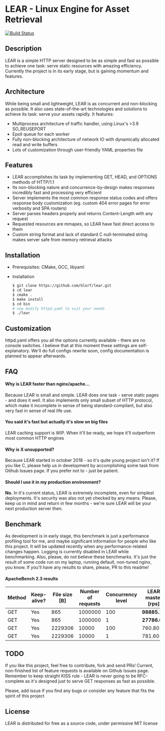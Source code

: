 # LEAR - Linux Engine for Asset Retrieval

[![Build Status](https://travis-ci.org/Glorf/lear.svg?branch=master)](https://travis-ci.org/Glorf/lear)

## Description
LEAR is a simple HTTP server designed to be as simple and fast as possible to achieve one task:
serve static resources with amazing efficiency. Currently the project is in its early stage,
but is gaining momentum and features.
## Architecture
While being small and lightweight, LEAR is as concurrent and non-blocking as possible.
It also uses state-of-the-art technologies and solutions to achieve its task: serve your assets
rapidly. It features:
* Multiprocess architecture of traffic handler, using Linux's >3.9 SO_REUSEPORT
* Epoll queue for each worker
* Fully non-blocking architecture of network IO with dynamically allocated read and write buffers
* Lots of customization through user-friendly YAML properties file
## Features
* LEAR accomplishes its task by implementing GET, HEAD, and OPTIONS methods of HTTP/1.1 
* Its non-blocking nature and concurrence-by-design makes responses incredibly fast and processing very efficient
* Server implements the most common response status codes and offers response body customization (eg. custom 404 error pages for error verbosity and SPA routers)
* Server parses headers properly and returns Content-Length with any request
* Requested resources are mmapes, so LEAR have fast direct access to them
* Custom string format and lack of standard C null-terminated string makes server safe from memory retrieval attacks

## Installation
* Prerequisites: CMake, GCC, libyaml
* Installation


    ```bash
    $ git clone https://github.com/Glorf/lear.git
    $ cd lear
    $ cmake .
    $ make install
    $ cd bin
    # now modify httpd.yaml to suit your needs
    $ ./lear
    
## Customization
httpd.yaml offers you all the options currently available - there are no console switches.
I believe that at this moment these settings are self-explanatory. We'll do full configs 
rewrite soon, config documentation is planned to appear afterwards.

## FAQ
#### Why is LEAR faster than nginx/apache...
Because LEAR is small and simple. LEAR does one task - serve static pages - and does it well.
It also implements only small subset of HTTP protocol, which make it incomplete in sense 
of being standard-compilant, but also very fast in sense of real life use.
#### You said it's fast but actually it's slow on big files
LEAR caching support is WIP. When it'll be ready, we hope it'll outperform most common
HTTP engines
#### Why is X unsupported?
Because LEAR started in october 2018 - so it's quite young project isn't it? If you like C,
please help us in development by accomplishing some task from Gtihub Issues page. If you
prefer not to - just be patient.
#### Should I use it in my production environment?
**No.** In it's current status, LEAR is extremely incomplete, even for simplest deployments.
 It's security was also not yet checked by any means. Please, keep us in mind and return
 in few months - we're sure LEAR will be your next production server then.

## Benchmark
As development is in early stage, this benchmark is just a performance profiling tool 
for me, and maybe significant information for people who like this project. It will 
be updated recently when any performance-related changes happen. Logging is currently 
disabled in LEAR while benchmarking. Also, please, do not believe these benchmarks. 
It's just the result of some code run on my laptop, running default, non-tuned nginx, 
you know. If you'll have any results to share, please, PR to this readme!

#### ApacheBench 2.3 results

| Method | Keep-alive? | File size [B] | Number of requests | Concurrency level | LEAR master [rps] | NGINX 1.5.15 [rps] |
|--------|-------------|---------------|--------------------|-------------------|-------------------|--------------------|
| GET    | Yes         | 865           | 1000000            | 100               | **98885.12**      | 62859.55           |
| GET    | Yes         | 865           | 1000000            | 1                 | **27786.05**      | 21591.06           |
| GET    | Yes         | 2229306       | 10000              | 100               | 760.80            | **1821.60**        |
| GET    | Yes         | 2229306       | 10000              | 1                 | 781.60            | **1508.20**        |

## TODO
If you like this project, feel free to contribute, fork and send PRs! Current, non-finished
list of feature requests is available on Github Issues page. Remember to keep straight KISS rule - LEAR is
never going to be RFC-complete as it's designed just to serve GET responses as fast
as possible.

Please, add issue if you find any bugs or consider any feature that fits the spirit of
this project

## License
LEAR is distributed for free as a source code, under permissive MIT license